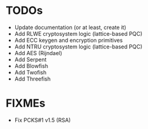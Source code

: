 # TODOs
- Update documentation (or at least, create it)
- Add RLWE cryptosystem logic (lattice-based PQC)
- Add ECC keygen and encryption primitives
- Add NTRU cryptosystem logic (lattice-based PQC)
- Add AES (Rijndael)
- Add Serpent
- Add Blowfish
- Add Twofish
- Add Threefish

# FIXMEs
- Fix PCKS#1 v1.5 (RSA)
